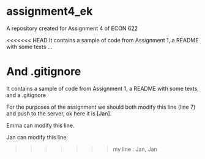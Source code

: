 # assignment4_ek
A repository created for Assignment 4 of ECON 622

<<<<<<< HEAD
It contains a sample of code from Assignment 1, a README with some texts ...

And .gitignore
=======
It contains a sample of code from Assignment 1, a README with some texts, and
a .gitignore

For the purposes of the assignment we should both modify this line (line 7) and push to the server, ok here it is [Jan].

Emma can modify this line.

Jan can modify this line.
>>>>>>> my line : Jan, Jan
